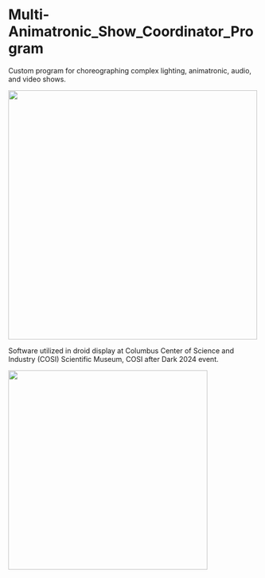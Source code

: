 # Multi-Animatronic_Show_Coordinator_Program
Custom program for choreographing complex lighting, animatronic, audio, and video shows.

<img src="https://github.com/user-attachments/assets/b40795bd-01e7-4a68-b923-15dd99dbe109" width="500">

Software utilized in droid display at Columbus Center of Science and Industry (COSI) Scientific Museum, COSI after Dark 2024 event.

<img src="https://github.com/user-attachments/assets/f85d77ff-6dde-4804-a27c-b5c75788bd04" width="400">
